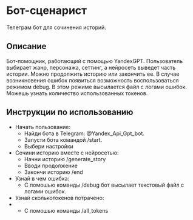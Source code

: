 # Бот-сценарист

Телеграм бот для сочинения историй.


## Описание

Бот-помощник, работающий с помощью YandexGPT. Пользователь выбирает жанр, персонажа, сеттинг, а нейросеть выведет часть 
истории. Можно продолжить историю или закончить ее.
В случае возникновения ошибок появиться возможность воспользоваться режимом debug. В этом режиме высылается 
файл с логами ошибок. Можешь узнать количество использованных токенов.

## Инструкции по использованию
- Начать пользование:
  - Найди бота в Telegram: @Yandex_Api_Gpt_bot.
  - Запусти бота командой /start.
  - Выбери настройки
- Сочини историю вместе с нейросетью:
  - Начни историю /generate_story
  - Вводи продолжение
  - Закончи историю /end
- Узнай в чем ошибка:
  - С помошью команды /debug бот высылает текстовый файл с логами ошибок.
- Узнай сколькотокенов потрачено:
-   - С помошью команды /all_tokens